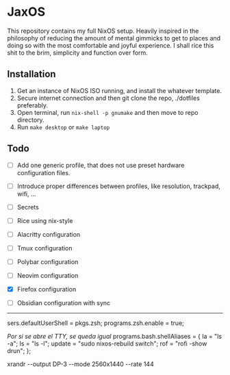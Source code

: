   
  # JaxOS
  This repository contains my full NixOS setup. Heavily inspired in the philosophy of reducing the amount of mental gimmicks to get to places and doing so with the most comfortable and joyful experience. I shall rice this shit to the brim, simplicity and function over form.
  
  ## Installation
  1. Get an instance of NixOS ISO running, and install the whatever template.
  2. Secure internet connection and then git clone the repo, ./dotfiles preferably.
  3. Open terminal, run `nix-shell -p gnumake` and then move to repo directory.
  4. Run `make desktop` or `make laptop`

  ## Todo
  - [ ] Add one generic profile, that does not use preset hardware configuration files.
  - [ ] Introduce proper differences between profiles, like resolution, trackpad, wifi, ...
  - [ ] Secrets
  - [ ] Rice using nix-style

  - [ ] Alacritty configuration
  - [ ] Tmux configuration
  - [ ] Polybar configuration
  - [ ] Neovim configuration
  - [x] Firefox configuration
  - [ ] Obsidian configuration with sync

  ---
  sers.defaultUserShell = pkgs.zsh;
  programs.zsh.enable = true;

  *Por si se abre el TTY, se queda igual*
  programs.bash.shellAliases = {
    la = "ls -a";
    ls = "ls -l";
    update = "sudo nixos-rebuild switch";
    rof = "rofi -show drun";
  };


  xrandr --output DP-3 --mode 2560x1440 --rate 144
